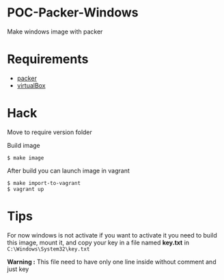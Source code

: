 # POC-Packer-Windows
Make windows image with packer

# Requirements

- [packer](https://github.com/hashicorp/packer)
- [virtualBox](https://www.virtualbox.org/)

# Hack

Move to require version folder

Build image

```
$ make image
```

After build you can launch image in vagrant

```
$ make import-to-vagrant
$ vagrant up
```

# Tips

For now windows is not activate if you want to activate it you need to build this image,
mount it, and copy your key in a file named **key.txt** in `C:\Windows\System32\key.txt`

**Warning :** This file need to have only one line inside without comment and just key
